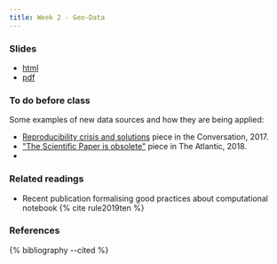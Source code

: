 ```yaml
---
title: Week 2 - Geo-Data
---
```


### Slides

- [html](../slides/lecture_02.html)
- [pdf](../slides/lecture_02.pdf)

### To do before class

Some examples of new data sources and how they are being applied:

* [Reproducibility crisis and solutions](https://theconversation.com/the-science-reproducibility-crisis-and-what-can-be-done-about-it-74198) piece in the Conversation, 2017.
* ["The Scientific Paper is obsolete"](https://www.theatlantic.com/science/archive/2018/04/the-scientific-paper-is-obsolete/556676/) piece in The Atlantic, 2018.
* 

### Related readings

* Recent publication formalising good practices about computational notebook
  {% cite rule2019ten %}

### References

{% bibliography --cited %}

